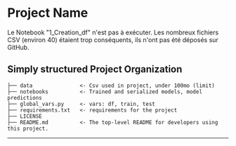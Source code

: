 Project Name
==============================

Le Notebook "1_Creation_df" n'est pas à exécuter. Les nombreux fichiers CSV (environ 40) étaient trop conséquents, ils n'ont pas été déposés sur GitHub.


Simply structured
Project Organization
------------

    ├── data               <- Csv used in project, under 100mo (limit)
    ├── notebooks          <- Trained and serialized models, model predictions
    ├── global_vars.py     <- vars: df, train, test
    ├── requirements.txt   <- requirements for the project
    ├── LICENSE
    ├── README.md          <- The top-level README for developers using this project.

--------

